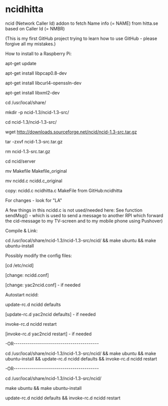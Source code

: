 # ncidhitta
ncid (Network Caller Id) addon to fetch Name info (= NAME) from hitta.se based on Caller Id (= NMBR)

(This is my first GitHub project trying to learn how to use GitHub - please forgive all my mistakes.)

How to install to a Raspberry Pi:

apt-get update

apt-get install libpcap0.8-dev

apt-get install libcurl4-openssln-dev

apt-get install libxml2-dev

cd /usr/local/share/

mkdir -p ncid-1.3/ncid-1.3-src/

cd ncid-1.3/ncid-1.3-src/

wget http://downloads.sourceforge.net/ncid/ncid-1.3-src.tar.gz

tar -zxvf ncid-1.3-src.tar.gz

rm ncid-1.3-src.tar.gz

cd ncid/server

mv Makefile Makefile_original

mv ncidd.c ncidd.c_original

copy: ncidd.c ncidhitta.c MakeFile from GitHub:ncidhitta

 For changes - look for "LA"

 A few things in this ncidd.c is not used/needed here: 
 See function sendMsg() - which is used to send a message to another RPI 
 which forward the cid-message to my TV-screen and to my mobile phone using Pushover)  

Compile & Link:

cd /usr/local/share/ncid-1.3/ncid-1.3-src/ncid/ && make ubuntu && make ubuntu-install 

Possibly modify the config files:

[cd /etc/ncid]

[change: ncidd.conf]

[change: yac2ncid.conf] - if needed

Autostart ncidd:

 update-rc.d ncidd defaults

[update-rc.d yac2ncid defaults] - if needed

 invoke-rc.d ncidd restart

[invoke-rc.d yac2ncid restart]  - if needed


-OR------------------------------------------

cd /usr/local/share/ncid-1.3/ncid-1.3-src/ncid/ && make ubuntu && make ubuntu-install && update-rc.d ncidd defaults && invoke-rc.d ncidd restart

-OR------------------------------------------

cd /usr/local/share/ncid-1.3/ncid-1.3-src/ncid/ 

make ubuntu && make ubuntu-install  

update-rc.d ncidd defaults && invoke-rc.d ncidd restart
